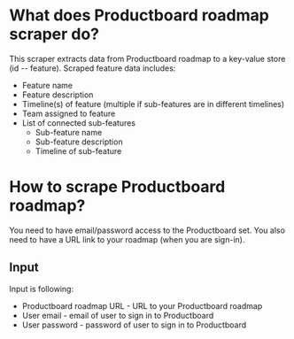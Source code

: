 # What does Productboard roadmap scraper do?
This scraper extracts data from Productboard roadmap to a key-value store (id -- feature).
Scraped feature data includes:
 - Feature name
 - Feature description
 - Timeline(s) of feature (multiple if sub-features are in different timelines)
 - Team assigned to feature
 - List of connected sub-features
   - Sub-feature name
   - Sub-feature description
   - Timeline of sub-feature

# How to scrape Productboard roadmap?
You need to have email/password access to the Productboard set.
You also need to have a URL link to your roadmap (when you are sign-in).

## Input
Input is following:
- Productboard roadmap URL - URL to your Productboard roadmap
- User email - email of user to sign in to Productboard
- User password - password of user to sign in to Productboard
